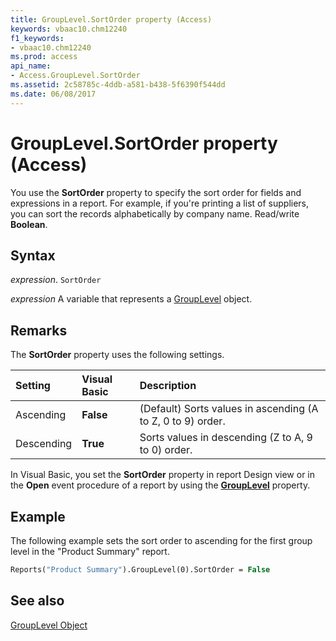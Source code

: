 ```yaml
---
title: GroupLevel.SortOrder property (Access)
keywords: vbaac10.chm12240
f1_keywords:
- vbaac10.chm12240
ms.prod: access
api_name:
- Access.GroupLevel.SortOrder
ms.assetid: 2c58785c-4ddb-a581-b438-5f6390f544dd
ms.date: 06/08/2017
---
```



# GroupLevel.SortOrder property (Access)

You use the  **SortOrder** property to specify the sort order for fields and expressions in a report. For example, if you're printing a list of suppliers, you can sort the records alphabetically by company name. Read/write **Boolean**.


## Syntax

 _expression_. `SortOrder`

 _expression_ A variable that represents a [GroupLevel](Access.GroupLevel.md) object.


## Remarks

The  **SortOrder** property uses the following settings.



|**Setting**|**Visual Basic**|**Description**|
|:-----|:-----|:-----|
|Ascending|**False**|(Default) Sorts values in ascending (A to Z, 0 to 9) order.|
|Descending|**True**|Sorts values in descending (Z to A, 9 to 0) order.|

In Visual Basic, you set the  **SortOrder** property in report Design view or in the **Open** event procedure of a report by using the **[GroupLevel](Access.Report.GroupLevel.md)** property.


## Example

The following example sets the sort order to ascending for the first group level in the "Product Summary" report.


```vb
Reports("Product Summary").GroupLevel(0).SortOrder = False 

```


## See also


[GroupLevel Object](Access.GroupLevel.md)

